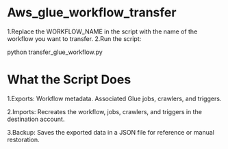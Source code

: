 # Aws_glue_workflow_transfer


1.Replace the WORKFLOW_NAME in the script with the name of the workflow you want to transfer.
2.Run the script:

python transfer_glue_workflow.py



# What the Script Does

1.Exports:
Workflow metadata.
Associated Glue jobs, crawlers, and triggers.

2.Imports:
Recreates the workflow, jobs, crawlers, and triggers in the destination account.

3.Backup: Saves the exported data in a JSON file for reference or manual restoration.
